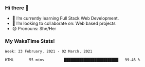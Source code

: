 ### Hi there 👋

- 🌱 I’m currently learning Full Stack Web Development.
- 👯 I’m looking to collaborate on: Web based projects
- 😄 Pronouns: She/Her

### My WakaTime Stats!

<!--START_SECTION:waka-->
```text
Week: 23 February, 2021 - 02 March, 2021

HTML       55 mins         █████████████████████████   99.46 % 
```
<!--END_SECTION:waka-->
